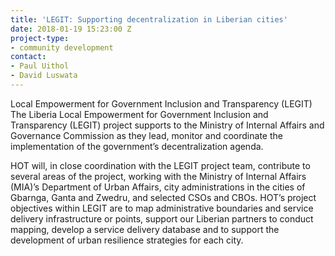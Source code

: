 ```yaml
---
title: 'LEGIT: Supporting decentralization in Liberian cities'
date: 2018-01-19 15:23:00 Z
project-type:
- community development
contact:
- Paul Uithol
- David Luswata
---
```


Local Empowerment for Government Inclusion and Transparency (LEGIT)
The Liberia Local Empowerment for Government Inclusion and Transparency (LEGIT) project supports to the Ministry of Internal Affairs and Governance Commission as they lead, monitor and coordinate the implementation of the government’s decentralization agenda.

HOT will, in close coordination with the LEGIT project team, contribute to several areas of the project, working with the Ministry of Internal Affairs (MIA)’s Department of Urban Affairs, city administrations in the cities of Gbarnga, Ganta and Zwedru, and selected CSOs and CBOs. HOT’s project objectives within LEGIT are to map administrative boundaries and service delivery infrastructure or points, support our Liberian partners to conduct mapping, develop a service delivery database and to support the development of urban resilience strategies for each city.
